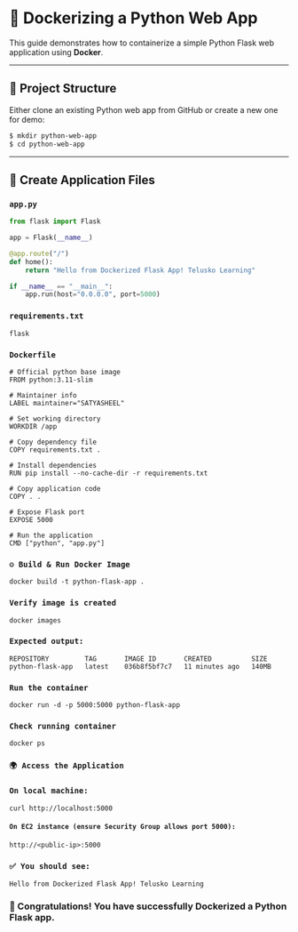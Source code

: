 # 🚀 Dockerizing a Python Web App

This guide demonstrates how to containerize a simple Python Flask web application using **Docker**.

---

## 📂 Project Structure

Either clone an existing Python web app from GitHub or create a new one for demo:

```bash
$ mkdir python-web-app
$ cd python-web-app
```


---

## 📝 Create Application Files

### `app.py`
```python
from flask import Flask

app = Flask(__name__)

@app.route("/")
def home():
    return "Hello from Dockerized Flask App! Telusko Learning"

if __name__ == "__main__":
    app.run(host="0.0.0.0", port=5000)
```
### `requirements.txt`
```
flask
```
### `Dockerfile`
```
# Official python base image
FROM python:3.11-slim

# Maintainer info
LABEL maintainer="SATYASHEEL"

# Set working directory
WORKDIR /app

# Copy dependency file
COPY requirements.txt .

# Install dependencies
RUN pip install --no-cache-dir -r requirements.txt

# Copy application code
COPY . .

# Expose Flask port
EXPOSE 5000

# Run the application
CMD ["python", "app.py"]
```
### `⚙️ Build & Run Docker Image`
```
docker build -t python-flask-app .
```
### `Verify image is created`
```
docker images
```
### `Expected output:`
```
REPOSITORY         TAG       IMAGE ID       CREATED          SIZE
python-flask-app   latest    036b8f5bf7c7   11 minutes ago   140MB
```
### `Run the container`
```
docker run -d -p 5000:5000 python-flask-app
```
### `Check running container`
```
docker ps
```
### `🌍 Access the Application`

### `On local machine:`
```
curl http://localhost:5000
```
#### `On EC2 instance (ensure Security Group allows port 5000):`
```
http://<public-ip>:5000

```
### `✅ You should see:`
```
Hello from Dockerized Flask App! Telusko Learning
```

### 🎉 Congratulations! You have successfully Dockerized a Python Flask app.
